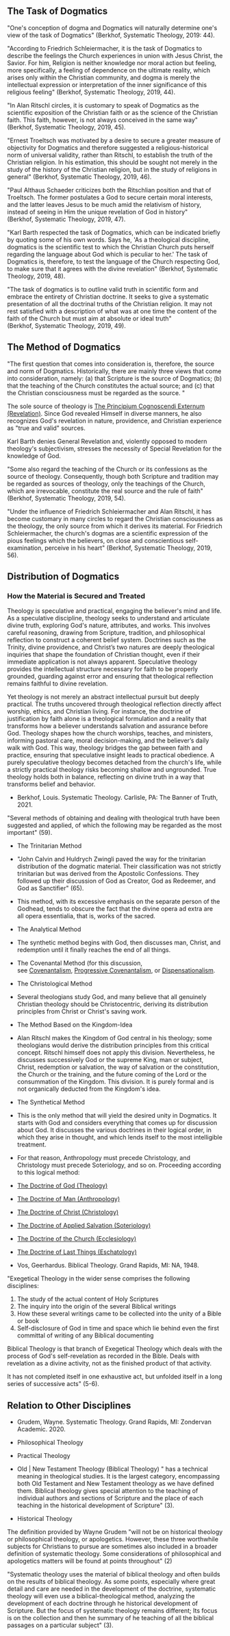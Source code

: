 ## The Task of Dogmatics

"One's conception of dogma and Dogmatics will naturally determine one's view of the task of Dogmatics" (Berkhof, Systematic Theology, 2019: 44).

"According to Friedrich Schleiermacher, it is the task of Dogmatics to describe the feelings the Church experiences in union with Jesus Christ, the Savior. For him, Religion is neither knowledge nor moral action but feeling, more specifically, a feeling of dependence on the ultimate reality, which arises only within the Christian community, and dogma is merely the intellectual expression or interpretation of the inner significance of this religious feeling" (Berkhof, Systematic Theology, 2019, 44).

"In Alan Ritschl circles, it is customary to speak of Dogmatics as the scientific exposition of the Christian faith or as the science of the Christian faith. This faith, however, is not always conceived in the same way" (Berkhof, Systematic Theology, 2019, 45).

"Ernest Troeltsch was motivated by a desire to secure a greater measure of objectivity for Dogmatics and therefore suggested a religious-historical norm of universal validity, rather than Ritschl, to establish the truth of the Christian religion. In his estimation, this should be sought not merely in the study of the history of the Christian religion, but in the study of religions in general" (Berkhof, Systematic Theology, 2019, 46).

"Paul Althaus Schaeder criticizes both the Ritschlian position and that of Troeltsch. The former postulates a God to secure certain moral interests, and the latter leaves Jesus to be much amid the relativism of history, instead of seeing in Him the unique revelation of God in history" (Berkhof, Systematic Theology, 2019, 47).

"Karl Barth respected the task of Dogmatics, which can be indicated briefly by quoting some of his own words. Says he, 'As a theological discipline, dogmatics is the scientific test to which the Christian Church puts herself regarding the language about God which is peculiar to her.' The task of Dogmatics is, therefore, to test the language of the Church respecting God, to make sure that it agrees with the divine revelation" (Berkhof, Systematic Theology, 2019, 48).

"The task of dogmatics is to outline valid truth in scientific form and embrace the entirety of Christian doctrine. It seeks to give a systematic presentation of all the doctrinal truths of the Christian religion. It may not rest satisfied with a description of what was at one time the content of the faith of the Church but must aim at absolute or ideal truth" (Berkhof, Systematic Theology, 2019, 49).

## The Method of Dogmatics

"The first question that comes into consideration is, therefore, the source and norm of Dogmatics. Historically, there are mainly three views that come into consideration, namely: (a) that Scripture is the source of Dogmatics; (b) that the teaching of the Church constitutes the actual source; and (c) that the Christian consciousness must be regarded as the source. "

The sole source of theology is [The Principium Cognoscendi Externum (Revelation)](onenote:https://d.docs.live.net/fc52dea27c35b98d/Documents/Reformed%20Dogmatics/Prolegomena/2%20The%20Doctrine%20of%20Scripture.one#2.02%20The%20Principium%20Cognoscendi%20Externum%20\(Revelation\)&section-id={C315ECD8-D624-A640-B0B2-4D8ACA0EFF31}&page-id={6F403E49-F810-FE47-B22A-C5760FDC4F97}&end). Since God revealed Himself in diverse manners, he also recognizes God's revelation in nature, providence, and Christian experience as "true and valid" sources.

Karl Barth denies General Revelation and, violently opposed to modern theology's subjectivism, stresses the necessity of Special Revelation for the knowledge of God.

"Some also regard the teaching of the Church or its confessions as the source of theology. Consequently, though both Scripture and tradition may be regarded as sources of theology, only the teachings of the Church, which are irrevocable, constitute the real source and the rule of faith" (Berkhof, Systematic Theology, 2019, 54).

"Under the influence of Friedrich Schleiermacher and Alan Ritschl, it has become customary in many circles to regard the Christian consciousness as the theology, the only source from which it derives its material. For Friedrich Schleiermacher, the church's dogmas are a scientific expression of the pious feelings which the believers, on close and conscientious self-examination, perceive in his heart" (Berkhof, Systematic Theology, 2019, 56).

## Distribution of Dogmatics

### How the Material is Secured and Treated

Theology is speculative and practical, engaging the believer's mind and life. As a speculative discipline, theology seeks to understand and articulate divine truth, exploring God's nature, attributes, and works. This involves careful reasoning, drawing from Scripture, tradition, and philosophical reflection to construct a coherent belief system. Doctrines such as the Trinity, divine providence, and Christ’s two natures are deeply theological inquiries that shape the foundation of Christian thought, even if their immediate application is not always apparent. Speculative theology provides the intellectual structure necessary for faith to be properly grounded, guarding against error and ensuring that theological reflection remains faithful to divine revelation.

Yet theology is not merely an abstract intellectual pursuit but deeply practical. The truths uncovered through theological reflection directly affect worship, ethics, and Christian living. For instance, the doctrine of justification by faith alone is a theological formulation and a reality that transforms how a believer understands salvation and assurance before God. Theology shapes how the church worships, teaches, and ministers, informing pastoral care, moral decision-making, and the believer’s daily walk with God. This way, theology bridges the gap between faith and practice, ensuring that speculative insight leads to practical obedience. A purely speculative theology becomes detached from the church's life, while a strictly practical theology risks becoming shallow and ungrounded. True theology holds both in balance, reflecting on divine truth in a way that transforms belief and behavior.

- Berkhof, Louis. Systematic Theology. Carlisle, PA: The Banner of Truth, 2021.

"Several methods of obtaining and dealing with theological truth have been suggested and applied, of which the following may be regarded as the most important" (59).

- The Trinitarian Method

- "John Calvin and Huldrych Zwingli paved the way for the trinitarian distribution of the dogmatic material. Their classification was not strictly trinitarian but was derived from the Apostolic Confessions. They followed up their discussion of God as Creator, God as Redeemer, and God as Sanctifier" (65).

- This method, with its excessive emphasis on the separate person of the Godhead, tends to obscure the fact that the divine opera ad extra are all opera essentialia, that is, works of the sacred.

- The Analytical Method

- The synthetic method begins with God, then discusses man, Christ, and redemption until it finally reaches the end of all things.

- The Covenantal Method (for this discussion, see [Covenantalism](onenote:https://d.docs.live.net/fc52dea27c35b98d/Documents/Reformed%20Dogmatics/Prolegomena/3%20Hermeneutcal%20Framework.one#3.02%20Covenantalism&section-id={CD8D5A60-908F-4844-8F8C-9B74EB1AB3FF}&page-id={0A2BF002-46AA-CB42-AFBD-5B602C6D6A1C}&end), [Progressive Covenantalism](onenote:https://d.docs.live.net/fc52dea27c35b98d/Documents/Reformed%20Dogmatics/Prolegomena/3%20Hermeneutcal%20Framework.one#3.03%20Progressive%20Covenantalism&section-id={CD8D5A60-908F-4844-8F8C-9B74EB1AB3FF}&page-id={50C5567E-4D30-BB4E-9F2F-F863EEA87969}&end), or [Dispensationalism](onenote:https://d.docs.live.net/fc52dea27c35b98d/Documents/Reformed%20Dogmatics/Prolegomena/3%20Hermeneutcal%20Framework.one#3.04%20Dispensationalism&section-id={CD8D5A60-908F-4844-8F8C-9B74EB1AB3FF}&page-id={3CF5E3A2-7D1E-1C4B-A54E-4E10FD6815E4}&end).

- The Christological Method

- Several theologians study God, and many believe that all genuinely Christian theology should be Christocentric, deriving its distribution principles from Christ or Christ's saving work.

- The Method Based on the Kingdom-Idea

- Alan Ritschl makes the Kingdom of God central in his theology; some theologians would derive the distribution principles from this critical concept. Ritschl himself does not apply this division. Nevertheless, he discusses successively God or the supreme King, man or subject, Christ, redemption or salvation, the way of salvation or the constitution, the Church or the training, and the future coming of the Lord or the consummation of the Kingdom. This division. It is purely formal and is not organically deducted from the Kingdom's idea.

- The Synthetical Method

- This is the only method that will yield the desired unity in Dogmatics. It starts with God and considers everything that comes up for discussion about God. It discusses the various doctrines in their logical order, in which they arise in thought, and which lends itself to the most intelligible treatment.

- For that reason, Anthropology must precede Christology, and Christology must precede Soteriology, and so on. Proceeding according to this logical method:

- [The Doctrine of God (Theology)](onenote:https://d.docs.live.net/fc52dea27c35b98d/Documents/Reformed%20Dogmatics/Theology%20Proper/)
- [The Doctrine of Man (Anthropology)](onenote:https://d.docs.live.net/fc52dea27c35b98d/Documents/Reformed%20Dogmatics/The%20Doctrine%20of%20Man%20in%20Relation%20to%20God/)
- [The Doctrine of Christ (Christology)](onenote:https://d.docs.live.net/fc52dea27c35b98d/Documents/Reformed%20Dogmatics/The%20Doctrine%20of%20Christ/)
- [The Doctrine of Applied Salvation (Soteriology)](onenote:..\V.%20The%20Doctrine%20of%20Applied%20Salvation\#base-path=https://d.docs.live.net/fc52dea27c35b98d/Documents/Reformed%20Dogmatics)
- [The Doctrine of the Church (Ecclesiology)](onenote:..\VI.%20The%20Doctrine%20of%20the%20Church\#base-path=https://d.docs.live.net/fc52dea27c35b98d/Documents/Reformed%20Dogmatics)
- [The Doctrine of Last Things (Eschatology)](onenote:..\VII.%20The%20Doctrine%20of%20Last%20Things\#base-path=https://d.docs.live.net/fc52dea27c35b98d/Documents/Reformed%20Dogmatics)

- Vos, Geerhardus. Biblical Theology. Grand Rapids, MI: NA, 1948.

"Exegetical Theology in the wider sense comprises the following disciplines:

1. The study of the actual content of Holy Scriptures
2. The inquiry into the origin of the several Biblical writings
3. How these several writings came to be collected into the unity of a Bible or book
4. Self-disclosure of God in time and space which lie behind even the first committal of writing of any Biblical documenting

Biblical Theology is that branch of Exegetical Theology which deals with the process of God's self-revelation as recorded in the Bible. Deals with revelation as a divine activity, not as the finished product of that activity.

It has not completed itself in one exhaustive act, but unfolded itself in a long series of successive acts" (5-6).

## Relation to Other Disciplines

- Grudem, Wayne. Systematic Theology. Grand Rapids, MI: Zondervan Academic. 2020.

- Philosophical Theology

- Practical Theology

- Old | New Testament Theology (Biblical Theology) " has a technical meaning in theological studies. It is the largest category, encompassing both Old Testament and New Testament theology as we have defined them. Biblical theology gives special attention to the teaching of individual authors and sections of Scripture and the place of each teaching in the historical development of Scripture" (3).

- Historical Theology

The definition provided by Wayne Grudem "will not be on historical theology or philosophical theology, or apologetics. However, these three worthwhile subjects for Christians to pursue are sometimes also included in a broader definition of systematic theology. Some considerations of philosophical and apologetics matters will be found at points throughout" (2)

"Systematic theology uses the material of biblical theology and often builds on the results of biblical theology. As some points, especially where great detail and care are needed in the development of the doctrine, systematic theology will even use a biblical-theological method, analyzing the development of each doctrine through he historical development of Scripture. But the focus of systematic theology remains different; Its focus is on the collection and then he summary of he teaching of all the biblical passages on a particular subject" (3).